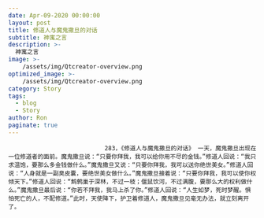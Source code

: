 ```yaml
---
date: Apr-09-2020 00:00:00
layout: post
title: 修道人与魔鬼撒旦的对话
subtitle: 神寓之言
description: >-
  神寓之言
image: >-
    /assets/img/Qtcreator-overview.png
optimized_image: >-
    /assets/img/Qtcreator-overview.png
category: Story
tags:
  - blog
  - Story
author: Ron
paginate: true
---
```


							　　283，《修道人与魔鬼撒旦的对话》 一天，魔鬼撒旦出现在一位修道者的面前。魔鬼撒旦说：“只要你拜我，我可以给你用不尽的金钱。”修道人回说：“我只求温饱，要那么多金钱做什么。”魔鬼撒旦又说：“只要你拜我，我可以送你绝世美女。”修道人回说：“人身就是一副臭皮囊，要绝世美女做什么。”魔鬼撒旦接着说：“只要你拜我，我可以使你权倾天下。”修道人回说：“鹪鹩巢于深林，不过一枝；偃鼠饮河，不过满腹，要那么大的权利做什么。”魔鬼撒旦最后说：“你若不拜我，我马上杀了你。”修道人回说：“人生如梦，死时梦醒。惧怕死亡的人，不配修道。”此时，天使降下，护卫着修道人，魔鬼撒旦见毫无办法，就立刻离开了。
							
							
						